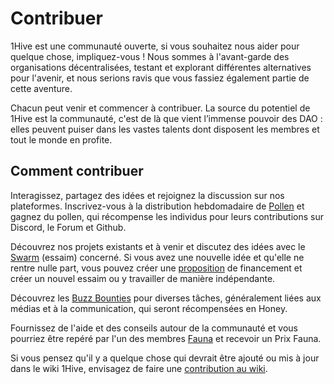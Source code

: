 # Contribuer

1Hive est une communauté ouverte, si vous souhaitez nous aider pour quelque chose, impliquez-vous ! Nous sommes à l'avant-garde des organisations décentralisées, testant et explorant différentes alternatives pour l'avenir, et nous serions ravis que vous fassiez également partie de cette aventure. 

Chacun peut venir et commencer à contribuer. La source du potentiel de 1Hive est la communauté, c'est de là que vient l’immense pouvoir des DAO : elles peuvent puiser dans les vastes talents dont disposent les membres et tout le monde en profite.

## **Comment contribuer**

Interagissez, partagez des idées et rejoignez la discussion sur nos plateformes. Inscrivez-vous à la distribution hebdomadaire de [Pollen](https://wiki.1hive.org/v/francais/getting-started/pollen) et gagnez du pollen, qui récompense les individus pour leurs contributions sur Discord, le Forum et Github.

Découvrez nos projets existants et à venir et discutez des idées avec le [Swarm](https://wiki.1hive.org/v/francais/community/swarms) \(essaim\) concerné. Si vous avez une nouvelle idée et qu'elle ne rentre nulle part, vous pouvez créer une [proposition](https://wiki.1hive.org/v/francais/projects/honey/participation) de financement et créer un nouvel essaim ou y travailler de manière indépendante.

Découvrez les [Buzz Bounties](https://wiki.1hive.org/v/francais/community/media/buzz-bounty) pour diverses tâches, généralement liées aux médias et à la communication, qui seront récompensées en Honey.

Fournissez de l'aide et des conseils autour de la communauté et vous pourriez être repéré par l'un des membres [Fauna](https://wiki.1hive.org/v/francais/community/swarms/fauna) et recevoir un Prix Fauna.

Si vous pensez qu'il y a quelque chose qui devrait être ajouté ou mis à jour dans le wiki 1Hive, envisagez de faire une [contribution au wiki](https://wiki.1hive.org/v/francais/guides/wiki-contribution).

